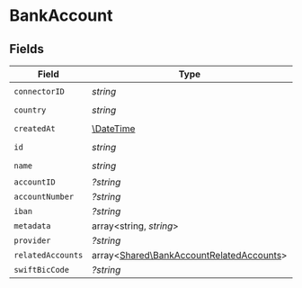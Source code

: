 # BankAccount


## Fields

| Field                                                                                         | Type                                                                                          | Required                                                                                      | Description                                                                                   |
| --------------------------------------------------------------------------------------------- | --------------------------------------------------------------------------------------------- | --------------------------------------------------------------------------------------------- | --------------------------------------------------------------------------------------------- |
| `connectorID`                                                                                 | *string*                                                                                      | :heavy_check_mark:                                                                            | N/A                                                                                           |
| `country`                                                                                     | *string*                                                                                      | :heavy_check_mark:                                                                            | N/A                                                                                           |
| `createdAt`                                                                                   | [\DateTime](https://www.php.net/manual/en/class.datetime.php)                                 | :heavy_check_mark:                                                                            | N/A                                                                                           |
| `id`                                                                                          | *string*                                                                                      | :heavy_check_mark:                                                                            | N/A                                                                                           |
| `name`                                                                                        | *string*                                                                                      | :heavy_check_mark:                                                                            | N/A                                                                                           |
| `accountID`                                                                                   | *?string*                                                                                     | :heavy_minus_sign:                                                                            | N/A                                                                                           |
| `accountNumber`                                                                               | *?string*                                                                                     | :heavy_minus_sign:                                                                            | N/A                                                                                           |
| `iban`                                                                                        | *?string*                                                                                     | :heavy_minus_sign:                                                                            | N/A                                                                                           |
| `metadata`                                                                                    | array<string, *string*>                                                                       | :heavy_minus_sign:                                                                            | N/A                                                                                           |
| `provider`                                                                                    | *?string*                                                                                     | :heavy_minus_sign:                                                                            | N/A                                                                                           |
| `relatedAccounts`                                                                             | array<[Shared\BankAccountRelatedAccounts](../../Models/Shared/BankAccountRelatedAccounts.md)> | :heavy_minus_sign:                                                                            | N/A                                                                                           |
| `swiftBicCode`                                                                                | *?string*                                                                                     | :heavy_minus_sign:                                                                            | N/A                                                                                           |